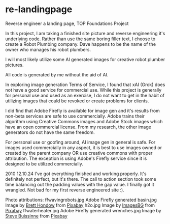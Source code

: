 # re-landingpage
Reverse engineer a landing page, TOP Foundations Project

In this project, I am taking a finished site picture and reverse engineering it's underlying code.
Rather than use the same boring filler text, I choose to create a Robot Plumbing company. Dave happens to be the name of the owner who manages his robot plumbers.

I will most likely utilize some AI generated images for creative robot plumber pictures.

All code is generated by me without the aid of AI.

In exploring image generation Terms of Service, I found that xAI (Grok) does not have a good service for commercial use.
While this project is generally for personal use and used as an exercise, I do not want to get in the habit of utilizing images
that could be revoked or create problems for clients.

I did find that Adobe Firefly is available for image gen and it's results from non-beta services are safe to use commercially.
Adobe trains their algorithm using Creative Commons images and Adobe Stock images which have an open commercial license.
From my research, the other image generators do not have the same freedom.

For personal use or goofing around, AI image gen in general is safe. For images used commercially in any aspect, it is best to use
images owned or created by the parent company OR use creative commons with proper attribution. The exception is using Adobe's Firefly
service since it is designed to be utilized commercially.

2010 12.10.24
I've got everything finished and working properly. It's definitely not perfect, but it's there. The call to action section took some time balancing out the padding values with the gap value. I finally got it wrangled. Not bad for my first reverse engineered site :).

Photo attributions:
ffwavingrobots.jpg Adobe Firefly generated
basin.jpg Image by <a href="https://pixabay.com/users/brett_hondow-49958/?utm_source=link-attribution&utm_medium=referral&utm_campaign=image&utm_content=248640">Brett Hondow</a> from <a href="https://pixabay.com//?utm_source=link-attribution&utm_medium=referral&utm_campaign=image&utm_content=248640">Pixabay</a>
h2o.jpg Image by <a href="https://pixabay.com/users/imagesbg-2002298/?utm_source=link-attribution&utm_medium=referral&utm_campaign=image&utm_content=1610746">ImagesBG</a> from <a href="https://pixabay.com//?utm_source=link-attribution&utm_medium=referral&utm_campaign=image&utm_content=1610746">Pixabay</a>
ffwaterheater.jpg Adobe Firefly generated
wrenches.jpg Image by <a href="https://pixabay.com/users/stevepb-282134/?utm_source=link-attribution&utm_medium=referral&utm_campaign=image&utm_content=840835">Steve Buissinne</a> from <a href="https://pixabay.com//?utm_source=link-attribution&utm_medium=referral&utm_campaign=image&utm_content=840835">Pixabay</a>